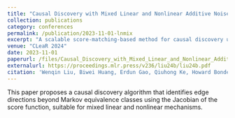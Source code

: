 ```yaml
---
title: "Causal Discovery with Mixed Linear and Nonlinear Additive Noise Models: A Scalable Approach"
collection: publications
category: conferences
permalink: /publication/2023-11-01-lnmix
excerpt: "A scalable score-matching-based method for causal discovery under mixed linear and nonlinear additive noise models."
venue: "CLeaR 2024"
date: 2023-11-01
paperurl: /files/Causal_Discovery_with_Mixed_Linear_and_Nonlinear_Additive_Noise_Models__A_Scalable_Approach.pdf
externalurl: https://proceedings.mlr.press/v236/liu24b/liu24b.pdf
citation: 'Wenqin Liu, Biwei Huang, Erdun Gao, Qiuhong Ke, Howard Bondell, Mingming Gong. "Causal Discovery with Mixed Linear and Nonlinear Additive Noise Models: A Scalable Approach." <i>CLeaR 2024</i>.'
---
```

This paper proposes a causal discovery algorithm that identifies edge directions beyond Markov equivalence classes using the Jacobian of the score function, suitable for mixed linear and nonlinear mechanisms.
